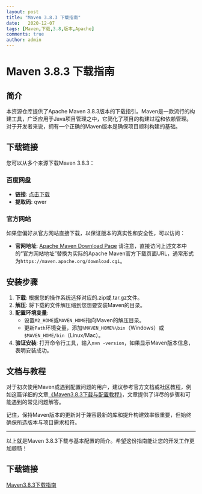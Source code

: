 ```yaml
---
layout: post
title: "Maven 3.8.3 下载指南"
date:   2020-12-07
tags: [Maven,下载,3.8,版本,Apache]
comments: true
author: admin
---
```

# Maven 3.8.3 下载指南

## 简介
本资源仓库提供了Apache Maven 3.8.3版本的下载指引。Maven是一款流行的构建工具，广泛应用于Java项目管理之中，它简化了项目的构建过程和依赖管理。对于开发者来说，拥有一个正确的Maven版本是确保项目顺利构建的基础。

## 下载链接
您可以从多个来源下载Maven 3.8.3：

### 百度网盘
- **链接**: [点击下载](百度网盘链接)
- **提取码**: qwer

### 官方网站
如果您偏好从官方网站直接下载，以保证版本的真实性和安全性，可以访问：
- **官网地址**: [Apache Maven Download Page](官方网站地址)
  请注意，直接访问上述文本中的“官方网站地址”替换为实际的Apache Maven官方下载页面URL，通常形式为`https://maven.apache.org/download.cgi`。

## 安装步骤
1. **下载**: 根据您的操作系统选择对应的.zip或.tar.gz文件。
2. **解压**: 将下载的文件解压缩到您想要安装Maven的目录。
3. **配置环境变量**:
   - 设置`M2_HOME`或`MAVEN_HOME`指向Maven的解压目录。
   - 更新`Path`环境变量，添加`%MAVEN_HOME%\bin`（Windows）或`$MAVEN_HOME/bin`（Linux/Mac）。
4. **验证安装**: 打开命令行工具，输入`mvn -version`，如果显示Maven版本信息，表明安装成功。

## 文档与教程
对于初次使用Maven或遇到配置问题的用户，建议参考官方文档或社区教程，例如这篇详细的文章[《Maven3.8.3下载与配置教程》](文章链接)，文章提供了详尽的步骤和可能遇到的常见问题解答。

记住，保持Maven版本的更新对于兼容最新的库和提升构建效率很重要，但始终确保所选版本与项目需求相符。

---

以上就是Maven 3.8.3下载与基本配置的简介。希望这份指南能让您的开发工作更加顺畅！

## 下载链接

[Maven3.8.3下载指南](https://pan.quark.cn/s/048793018480)